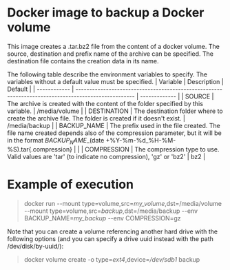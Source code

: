 # Docker image to backup a Docker volume
This image creates a .tar.bz2 file from the content of a docker volume. The source, destination and prefix name of the archive can be specified. The destination file contains the creation data in its name.

The following table describe the environment variables to specify. The variables without a default value must be specified.
| Variable     | Description                                                                                         | Default       |
| ------------ | --------------------------------------------------------------------------------------------------- | ------------- |
| SOURCE       | The archive is created with the content of the folder specified by this variable.                   | /media/volume |
| DESTINATION  | The destination folder where to create the archive file. The folder is created if it doesn't exist. | /media/backup |
| BACKUP_NAME  | The prefix used in the file created. The file name created depends also of the compression parameter, but it will be in the format ${BACKUP_NAME}\_$(date +%Y-%m-%d\_%H-%M-%S).tar{.compression} | |
| COMPRESSION  | The compression type to use. Valid values are 'tar' (to indicate no compression), 'gz' or 'bz2'           | bz2           |

# Example of execution
> docker run --mount type=volume,src=_my_volume_,dst=/media/volume --mount type=volume,src=_backup_,dst=/media/backup --env BACKUP_NAME=_my_backup_ --env COMPRESSION=gz

Note that you can create a volume referencing another hard drive with the following options (and you can specify a drive uuid instead with the path /dev/disk/by-uuid/):
> docker volume create -o type=_ext4_,device=_/dev/sdb1_ backup
